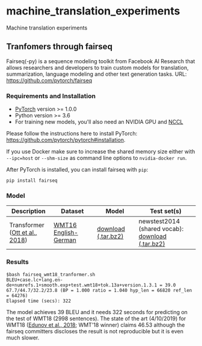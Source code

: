 # machine_translation_experiments
Machine translation experiments

## Tranfomers through fairseq
  Fairseq(-py) is a sequence modeling toolkit from Facebook AI Research that allows researchers and developers to train custom models for translation, summarization, language modeling and other text generation tasks. 
  URL: https://github.com/pytorch/fairseq

### Requirements and Installation

* [PyTorch](http://pytorch.org/) version >= 1.0.0
* Python version >= 3.6
* For training new models, you'll also need an NVIDIA GPU and [NCCL](https://github.com/NVIDIA/nccl)

Please follow the instructions here to install PyTorch: https://github.com/pytorch/pytorch#installation.

If you use Docker make sure to increase the shared memory size either with
`--ipc=host` or `--shm-size` as command line options to `nvidia-docker run`.

After PyTorch is installed, you can install fairseq with `pip`:
```
pip install fairseq
```

### Model 
  Description | Dataset | Model | Test set(s)
  ---|---|---|---
  Transformer <br> ([Ott et al., 2018](https://arxiv.org/abs/1806.00187)) | [WMT16 English-German](https://drive.google.com/uc?export=download&id=0B_bZck-ksdkpM25jRUN2X2UxMm8) | [download (.tar.bz2)](https://dl.fbaipublicfiles.com/fairseq/models/wmt16.en-de.joined-dict.transformer.tar.bz2) | newstest2014 (shared vocab): <br> [download (.tar.bz2)](https://dl.fbaipublicfiles.com/fairseq/data/wmt16.en-de.joined-dict.newstest2014.tar.bz2)

### Results 
  ```
  $bash fairseq_wmt18_tranformer.sh
  BLEU+case.lc+lang.en-de+numrefs.1+smooth.exp+test.wmt18+tok.13a+version.1.3.1 = 39.0 67.7/44.7/32.2/23.8 (BP = 1.000 ratio = 1.040 hyp_len = 66820 ref_len = 64276)
  Elapsed time (secs): 322
  ```

  The model achieves 39 BLEU and it needs 322 seconds for predicting on the test of WMT18 (2998 sentences). The state of the art (4/10/2019) for WMT18 ([Edunov et al., 2018](https://arxiv.org/abs/1808.09381); WMT'18 winner) claims 46.53 although the fairseq committers discloses the result is not reproducible but it is even much slower.   
  

